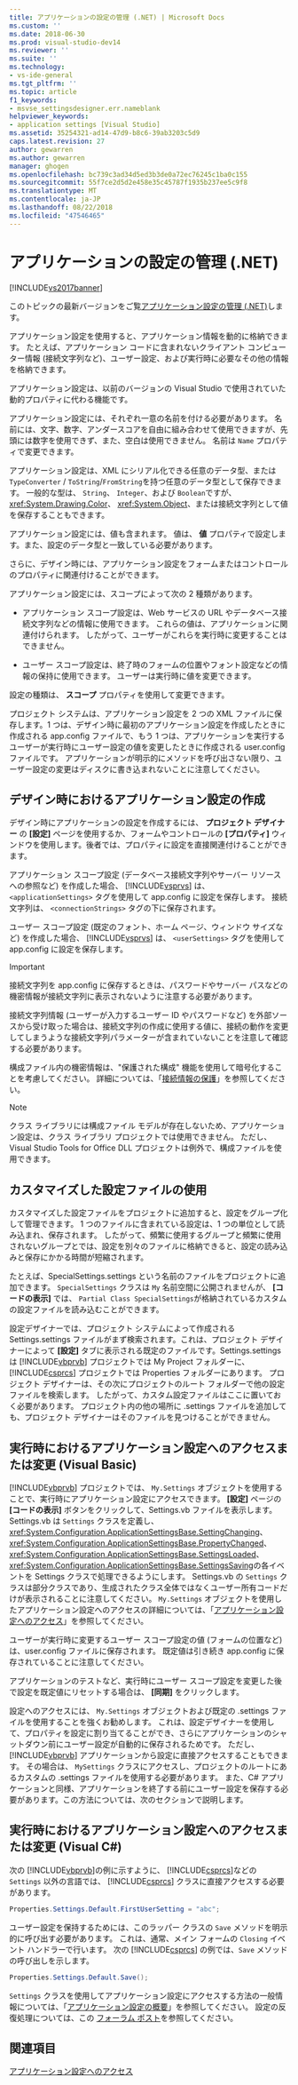 ```yaml
---
title: アプリケーションの設定の管理 (.NET) | Microsoft Docs
ms.custom: ''
ms.date: 2018-06-30
ms.prod: visual-studio-dev14
ms.reviewer: ''
ms.suite: ''
ms.technology:
- vs-ide-general
ms.tgt_pltfrm: ''
ms.topic: article
f1_keywords:
- msvse_settingsdesigner.err.nameblank
helpviewer_keywords:
- application settings [Visual Studio]
ms.assetid: 35254321-ad14-47d9-b8c6-39ab3203c5d9
caps.latest.revision: 27
author: gewarren
ms.author: gewarren
manager: ghogen
ms.openlocfilehash: bc739c3ad34d5ed3b3de0a72ec76245c1ba0c155
ms.sourcegitcommit: 55f7ce2d5d2e458e35c45787f1935b237ee5c9f8
ms.translationtype: MT
ms.contentlocale: ja-JP
ms.lasthandoff: 08/22/2018
ms.locfileid: "47546465"
---
```

# <a name="managing-application-settings-net"></a>アプリケーションの設定の管理 (.NET)
[!INCLUDE[vs2017banner](../includes/vs2017banner.md)]

このトピックの最新バージョンをご覧[アプリケーション設定の管理 (.NET)](https://docs.microsoft.com/visualstudio/ide/managing-application-settings-dotnet)します。  
  
アプリケーション設定を使用すると、アプリケーション情報を動的に格納できます。 たとえば、アプリケーション コードに含まれないクライアント コンピューター情報 (接続文字列など)、ユーザー設定、および実行時に必要なその他の情報を格納できます。  
  
 アプリケーション設定は、以前のバージョンの Visual Studio で使用されていた動的プロパティに代わる機能です。  
  
 アプリケーション設定には、それぞれ一意の名前を付ける必要があります。 名前には、文字、数字、アンダースコアを自由に組み合わせて使用できますが、先頭には数字を使用できず、また、空白は使用できません。 名前は `Name` プロパティで変更できます。  
  
 アプリケーション設定は、XML にシリアル化できる任意のデータ型、または `TypeConverter` / `ToString`/`FromString`を持つ任意のデータ型として保存できます。 一般的な型は、 `String`、 `Integer`、および `Boolean`ですが、 <xref:System.Drawing.Color>、 <xref:System.Object>、または接続文字列として値を保存することもできます。  
  
 アプリケーション設定には、値も含まれます。 値は、 **値** プロパティで設定します。また、設定のデータ型と一致している必要があります。  
  
 さらに、デザイン時には、アプリケーション設定をフォームまたはコントロールのプロパティに関連付けることができます。  
  
 アプリケーション設定には、スコープによって次の 2 種類があります。  
  
-   アプリケーション スコープ設定は、Web サービスの URL やデータベース接続文字列などの情報に使用できます。 これらの値は、アプリケーションに関連付けられます。 したがって、ユーザーがこれらを実行時に変更することはできません。  
  
-   ユーザー スコープ設定は、終了時のフォームの位置やフォント設定などの情報の保持に使用できます。 ユーザーは実行時に値を変更できます。  
  
 設定の種類は、 **スコープ** プロパティを使用して変更できます。  
  
 プロジェクト システムは、アプリケーション設定を 2 つの XML ファイルに保存します。1 つは、デザイン時に最初のアプリケーション設定を作成したときに作成される app.config ファイルで、もう 1 つは、アプリケーションを実行するユーザーが実行時にユーザー設定の値を変更したときに作成される user.config ファイルです。 アプリケーションが明示的にメソッドを呼び出さない限り、ユーザー設定の変更はディスクに書き込まれないことに注意してください。  
  
## <a name="creating-application-settings-at-design-time"></a>デザイン時におけるアプリケーション設定の作成  
 デザイン時にアプリケーションの設定を作成するには、 **プロジェクト デザイナー** の **[設定]** ページを使用するか、フォームやコントロールの **[プロパティ]** ウィンドウを使用します。後者では、プロパティに設定を直接関連付けることができます。  
  
 アプリケーション スコープ設定 (データベース接続文字列やサーバー リソースへの参照など) を作成した場合、 [!INCLUDE[vsprvs](../includes/vsprvs-md.md)] は、 `<applicationSettings>` タグを使用して app.config に設定を保存します。 接続文字列は、 `<connectionStrings>` タグの下に保存されます。  
  
 ユーザー スコープ設定 (既定のフォント、ホーム ページ、ウィンドウ サイズなど) を作成した場合、 [!INCLUDE[vsprvs](../includes/vsprvs-md.md)] は、 `<userSettings>` タグを使用して app.config に設定を保存します。  
  
> [!IMPORTANT]
>  接続文字列を app.config に保存するときは、パスワードやサーバー パスなどの機密情報が接続文字列に表示されないように注意する必要があります。  
>   
>  接続文字列情報 (ユーザーが入力するユーザー ID やパスワードなど) を外部ソースから受け取った場合は、接続文字列の作成に使用する値に、接続の動作を変更してしまうような接続文字列パラメーターが含まれていないことを注意して確認する必要があります。  
>   
>  構成ファイル内の機密情報は、"保護された構成" 機能を使用して暗号化することを考慮してください。 詳細については、「[接続情報の保護](http://msdn.microsoft.com/library/1471f580-bcd4-4046-bdaf-d2541ecda2f4)」を参照してください。  
  
> [!NOTE]
>  クラス ライブラリには構成ファイル モデルが存在しないため、アプリケーション設定は、クラス ライブラリ プロジェクトでは使用できません。 ただし、Visual Studio Tools for Office DLL プロジェクトは例外で、構成ファイルを使用できます。  
  
## <a name="using-customized-settings-files"></a>カスタマイズした設定ファイルの使用  
 カスタマイズした設定ファイルをプロジェクトに追加すると、設定をグループ化して管理できます。 1 つのファイルに含まれている設定は、1 つの単位として読み込まれ、保存されます。 したがって、頻繁に使用するグループと頻繁に使用されないグループとでは、設定を別々のファイルに格納できると、設定の読み込みと保存にかかる時間が短縮されます。  
  
 たとえば、SpecialSettings.settings という名前のファイルをプロジェクトに追加できます。 `SpecialSettings` クラスは `My` 名前空間に公開されませんが、 **[コードの表示]** では、 `Partial Class SpecialSettings`が格納されているカスタムの設定ファイルを読み込むことができます。  
  
 設定デザイナーでは、プロジェクト システムによって作成される Settings.settings ファイルがまず検索されます。これは、プロジェクト デザイナーによって **[設定]** タブに表示される既定のファイルです。Settings.settings は [!INCLUDE[vbprvb](../includes/vbprvb-md.md)] プロジェクトでは My Project フォルダーに、 [!INCLUDE[csprcs](../includes/csprcs-md.md)] プロジェクトでは Properties フォルダーにあります。 プロジェクト デザイナーは、その次にプロジェクトのルート フォルダーで他の設定ファイルを検索します。 したがって、カスタム設定ファイルはここに置いておく必要があります。 プロジェクト内の他の場所に .settings ファイルを追加しても、プロジェクト デザイナーはそのファイルを見つけることができません。  
  
## <a name="accessing-or-changing-application-settings-at-run-time-in-visual-basic"></a>実行時におけるアプリケーション設定へのアクセスまたは変更 (Visual Basic)  
 [!INCLUDE[vbprvb](../includes/vbprvb-md.md)] プロジェクトでは、 `My.Settings` オブジェクトを使用することで、実行時にアプリケーション設定にアクセスできます。 **[設定]** ページの **[コードの表示]** ボタンをクリックして、Settings.vb ファイルを表示します。 Settings.vb は `Settings` クラスを定義し、 <xref:System.Configuration.ApplicationSettingsBase.SettingChanging>、 <xref:System.Configuration.ApplicationSettingsBase.PropertyChanged>、 <xref:System.Configuration.ApplicationSettingsBase.SettingsLoaded>、 <xref:System.Configuration.ApplicationSettingsBase.SettingsSaving>の各イベントを Settings クラスで処理できるようにします。 Settings.vb の `Settings` クラスは部分クラスであり、生成されたクラス全体ではなくユーザー所有コードだけが表示されることに注意してください。 `My.Settings` オブジェクトを使用したアプリケーション設定へのアクセスの詳細については、「[アプリケーション設定へのアクセス](http://msdn.microsoft.com/library/e38d0cc7-247a-46ca-ba04-f2913f0adb2e)」を参照してください。  
  
 ユーザーが実行時に変更するユーザー スコープ設定の値 (フォームの位置など) は、user.config ファイルに保存されます。 既定値は引き続き app.config に保存されていることに注意してください。  
  
 アプリケーションのテストなど、実行時にユーザー スコープ設定を変更した後で設定を既定値にリセットする場合は、 **[同期]** をクリックします。  
  
 設定へのアクセスには、 `My.Settings` オブジェクトおよび既定の .settings ファイルを使用することを強くお勧めします。 これは、設定デザイナーを使用して、プロパティを設定に割り当てることができ、さらにアプリケーションのシャットダウン前にユーザー設定が自動的に保存されるためです。 ただし、 [!INCLUDE[vbprvb](../includes/vbprvb-md.md)] アプリケーションから設定に直接アクセスすることもできます。 その場合は、 `MySettings` クラスにアクセスし、プロジェクトのルートにあるカスタムの .settings ファイルを使用する必要があります。 また、C# アプリケーションと同様、アプリケーションを終了する前にユーザー設定を保存する必要があります。この方法については、次のセクションで説明します。  
  
## <a name="accessing-or-changing-application-settings-at-run-time-in-visual-c"></a>実行時におけるアプリケーション設定へのアクセスまたは変更 (Visual C#)  
 次の [!INCLUDE[vbprvb](../includes/vbprvb-md.md)]の例に示すように、 [!INCLUDE[csprcs](../includes/csprcs-md.md)]などの `Settings` 以外の言語では、 [!INCLUDE[csprcs](../includes/csprcs-md.md)] クラスに直接アクセスする必要があります。  
  
```csharp  
Properties.Settings.Default.FirstUserSetting = "abc";  
```  
  
 ユーザー設定を保持するためには、このラッパー クラスの `Save` メソッドを明示的に呼び出す必要があります。 これは、通常、メイン フォームの `Closing` イベント ハンドラーで行います。 次の [!INCLUDE[csprcs](../includes/csprcs-md.md)] の例では、`Save` メソッドの呼び出しを示します。  
  
```csharp  
Properties.Settings.Default.Save();  
```  
  
 `Settings` クラスを使用してアプリケーション設定にアクセスする方法の一般情報については、「[アプリケーション設定の概要](http://msdn.microsoft.com/library/0dd8bca5-a6bf-4ac4-8eec-5725d08b38dc)」を参照してください。 設定の反復処理については、この [フォーラム ポスト](http://social.msdn.microsoft.com/Forums/vstudio/40fbb470-f1e8-4a02-a4a0-9f62b54d0fc4/is-this-possible-propertiessettingsdefault?forum=csharpgeneral)を参照してください。  
  
## <a name="see-also"></a>関連項目  
 [アプリケーション設定へのアクセス](http://msdn.microsoft.com/library/e38d0cc7-247a-46ca-ba04-f2913f0adb2e)



